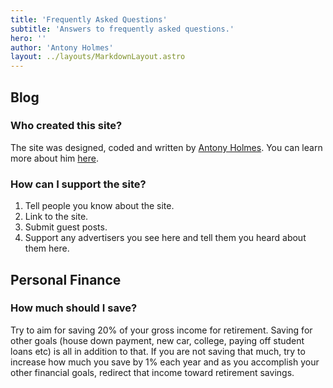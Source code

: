 ```yaml
---
title: 'Frequently Asked Questions'
subtitle: 'Answers to frequently asked questions.'
hero: ''
author: 'Antony Holmes'
layout: ../layouts/MarkdownLayout.astro
---
```


## Blog

### Who created this site?

The site was designed, coded and written by
[Antony Holmes](/people/antony-holmes). You can learn more about him [here](/people/antony-holmes).

### How can I support the site?

1. Tell people you know about the site.
2. Link to the site.
3. Submit guest posts.
4. Support any advertisers you see here and tell them you heard about them here.

## Personal Finance

### How much should I save?

Try to aim for saving 20% of your gross income for retirement. Saving
for other goals (house down payment, new car, college, paying off
student loans etc) is all in addition to that. If you are not saving
that much, try to increase how much you save by 1% each year and as
you accomplish your other financial goals, redirect that income toward
retirement savings.
